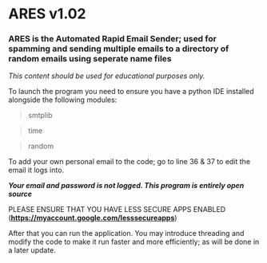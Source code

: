 # ARES v1.02
### ARES is the Automated Rapid Email Sender; used for spamming and sending multiple emails to a directory of random emails using seperate name files

*This content should be used for educational purposes only.*

To launch the program you need to ensure you have a python IDE installed alongside the following modules:
> smtplib

> time

> random

To add your own personal email to the code; go to line 36 & 37 to edit the email it logs into.

***Your email and password is not logged. This program is entirely open source***

PLEASE ENSURE THAT YOU HAVE LESS SECURE APPS ENABLED (**https://myaccount.google.com/lesssecureapps**)

After that you can run the application. You may introduce threading and modify the code to make it run faster and more efficiently; as will be done in a later update.

